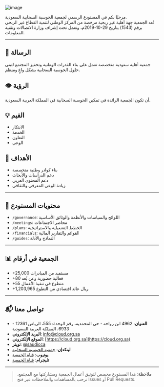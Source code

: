 ![image](https://github.com/user-attachments/assets/9bf1cd54-a61d-4281-863b-d16cee8d78ba)

مرحبًا بكم في المستودع الرسمي لجمعية الحوسبة السحابية السعودية.  
تُعد الجمعية جهة أهلية غير ربحية مرخصة من المركز الوطني لتنمية القطاع غير الربحي برقم (1543) بتاريخ 29-10-2019م، وتعمل تحت إشراف وزارة الاتصالات وتقنية المعلومات.

---

## 🎯 الرسالة
جمعية أهلية سعودية متخصصة تعمل على بناء القدرات الوطنية وتحفيز المجتمع لتبني حلول الحوسبة السحابية بشكل واعٍ ومنظم.

## 👁️ الرؤية
أن تكون الجمعية الرائدة في تمكين الحوسبة السحابية في المملكة العربية السعودية.

## 💡 القيم
- الابتكار  
- الخدمة  
- التعاون  
- الوعي  

## 🎯 الأهداف
- بناء كوادر وطنية متخصصة
- دعم الدراسات والأبحاث
- دعم المحتوى العربي
- زيادة الوعي المعرفي والثقافي

---

## 📁 محتويات المستودع

- `/governance`: اللوائح والسياسات والأنظمة والوثائق الأساسية
- `/meetings`: محاضر الاجتماعات
- `/plans`: الخطط التشغيلية والاستراتيجية
- `/financials`: القوائم والتقارير المالية
- `/guides`: النماذج والأدلة
---

## 📊 الجمعية في أرقام

- +25,000 مستفيد من المبادرات
- +80 فعالية حضورية وعن بُعد
- +55 متطوع في تنفيذ الأعمال
- +1,203,965 ريال عائد اقتصادي من التطوع

---

## 📬 تواصل معنا

- **العنوان**: 4962 ابن رواحة - حي المحمدية، رقم الوحدة: 555، الرياض 12361 - 6933، المملكة العربية السعودية  
- **البريد الإلكتروني**: info@cloud.org.sa  
- **الموقع الإلكتروني**: [https://cloud.org.sa](https://cloud.org.sa)  
- **تويتر**:
   [@saudicca](https://x.com/saudicca)  
- **لينكدإن**:
   [جمعية الحوسبة السحابية](https://www.linkedin.com/company/saudicca)  
- **يوتيوب**:
   [قناة الجمعية](https://www.youtube.com/channel/UCXXXXXXX)  
- **تليجرام**:
   [قناة الجمعية](https://t.me/saudicca)

---

> **ملاحظة**: هذا المستودع مخصص لتوثيق أعمال الجمعية ومشاركتها مع المجتمع. نرحب بالمساهمات والملاحظات عبر فتح Issues أو Pull Requests.
